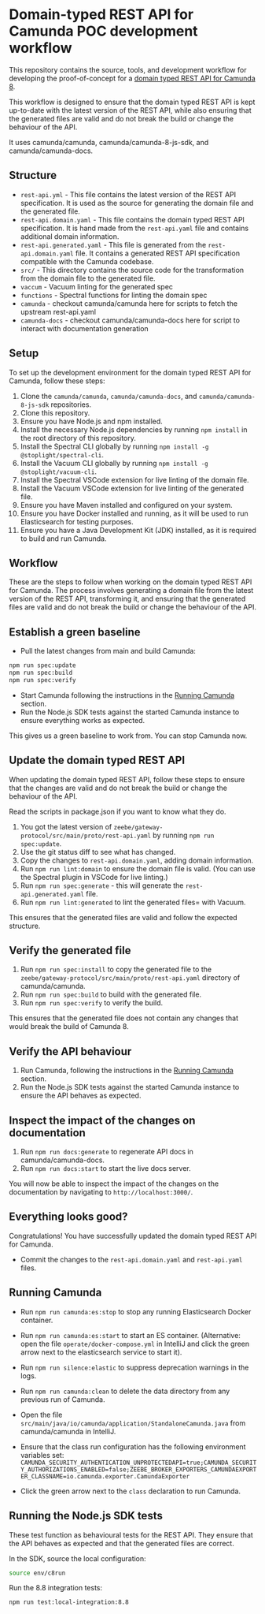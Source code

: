 # Domain-typed REST API for Camunda POC development workflow

This repository contains the source, tools, and development workflow for developing the proof-of-concept for a [domain typed REST API for Camunda 8](https://github.com/camunda/camunda/issues/36026).

This workflow is designed to ensure that the domain typed REST API is kept up-to-date with the latest version of the REST API, while also ensuring that the generated files are valid and do not break the build or change the behaviour of the API.

It uses camunda/camunda, camunda/camunda-8-js-sdk, and camunda/camunda-docs.

## Structure

- `rest-api.yml` - This file contains the latest version of the REST API specification. It is used as the source for generating the domain file and the generated file.
- `rest-api.domain.yaml` - This file contains the domain typed REST API specification. It is hand made from the `rest-api.yaml` file and contains additional domain information.
- `rest-api.generated.yaml` - This file is generated from the `rest-api.domain.yaml` file. It contains a generated REST API specification compatible with the Camunda codebase.
- `src/` - This directory contains the source code for the transformation from the domain file to the generated file.
- `vaccum` - Vacuum linting for the generated spec
- `functions` - Spectral functions for linting the domain spec
- `camunda` - checkout camunda/camunda here for scripts to fetch the upstream rest-api.yaml
- `camunda-docs` - checkout camunda/camunda-docs here for script to interact with documentation generation

## Setup

To set up the development environment for the domain typed REST API for Camunda, follow these steps:
1. Clone the `camunda/camunda`, `camunda/camunda-docs`, and `camunda/camunda-8-js-sdk` repositories.
2. Clone this repository.
3. Ensure you have Node.js and npm installed.
4. Install the necessary Node.js dependencies by running `npm install` in the root directory of this repository.
5. Install the Spectral CLI globally by running `npm install -g @stoplight/spectral-cli`.
6. Install the Vacuum CLI globally by running `npm install -g @stoplight/vacuum-cli`.
7. Install the Spectral VSCode extension for live linting of the domain file.
8. Install the Vacuum VSCode extension for live linting of the generated file.
9. Ensure you have Maven installed and configured on your system.
10. Ensure you have Docker installed and running, as it will be used to run Elasticsearch for testing purposes.
11. Ensure you have a Java Development Kit (JDK) installed, as it is required to build and run Camunda.

## Workflow

These are the steps to follow when working on the domain typed REST API for Camunda. 
The process involves generating a domain file from the latest version of the REST API, transforming it, and ensuring that the generated files are valid and do not break the build or change the behaviour of the API.

## Establish a green baseline

- Pull the latest changes from main and build Camunda: 

```bash
npm run spec:update
npm run spec:build
npm run spec:verify
```

- Start Camunda following the instructions in the [Running Camunda](#running-camunda) section.
- Run the Node.js SDK tests against the started Camunda instance to ensure everything works as expected.

This gives us a green baseline to work from. You can stop Camunda now.

## Update the domain typed REST API

When updating the domain typed REST API, follow these steps to ensure that the changes are valid and do not break the build or change the behaviour of the API.

Read the scripts in package.json if you want to know what they do. 

1. You got the latest version of `zeebe/gateway-protocol/src/main/proto/rest-api.yaml` by running `npm run spec:update`.
2. Use the git status diff to see what has changed.
3. Copy the changes to `rest-api.domain.yaml`, adding domain information.
4. Run `npm run lint:domain` to ensure the domain file is valid. (You can use the Spectral plugin in VSCode for live linting.)
5. Run `npm run spec:generate` - this will generate the `rest-api.generated.yaml` file.
6. Run `npm run lint:generated` to lint the generated files= with Vacuum.

This ensures that the generated files are valid and follow the expected structure.

## Verify the generated file

1. Run `npm run spec:install` to copy the generated file to the `zeebe/gateway-protocol/src/main/proto/rest-api.yaml` directory of camunda/camunda.
2. Run `npm run spec:build` to build with the generated file.
3. Run `npm run spec:verify` to verify the build.

This ensures that the generated file does not contain any changes that would break the build of Camunda 8.

## Verify the API behaviour

1. Run Camunda, following the instructions in the [Running Camunda](#running-camunda) section.
2. Run the Node.js SDK tests against the started Camunda instance to ensure the API behaves as expected.

## Inspect the impact of the changes on documentation

1. Run `npm run docs:generate` to regenerate API docs in camunda/camunda-docs.
2. Run `npm run docs:start` to start the live docs server.

You will now be able to inspect the impact of the changes on the documentation by navigating to `http://localhost:3000/`.

## Everything looks good?

Congratulations! You have successfully updated the domain typed REST API for Camunda.

- Commit the changes to the `rest-api.domain.yaml` and `rest-api.yaml` files.

## Running Camunda

- Run `npm run camunda:es:stop` to stop any running Elasticsearch Docker container.
- Run `npm run camunda:es:start` to start an ES container. (Alternative: open the file `operate/docker-compose.yml` in IntelliJ and click the green arrow next to the elasticsearch service to start it).
- Run `npm run silence:elastic` to suppress deprecation warnings in the logs.

- Run `npm run camunda:clean` to delete the data directory from any previous run of Camunda.
- Open the file `src/main/java/io/camunda/application/StandaloneCamunda.java` from camunda/camunda in IntelliJ.
- Ensure that the class run configuration has the following environment variables set:
```CAMUNDA_SECURITY_AUTHENTICATION_UNPROTECTEDAPI=true;CAMUNDA_SECURITY_AUTHORIZATIONS_ENABLED=false;ZEEBE_BROKER_EXPORTERS_CAMUNDAEXPORTER_CLASSNAME=io.camunda.exporter.CamundaExporter```
- Click the green arrow next to the `class` declaration to run Camunda.

## Running the Node.js SDK tests

These test function as behavioural tests for the REST API. They ensure that the API behaves as expected and that the generated files are correct.

In the SDK, source the local configuration:

```bash
source env/c8run
```

Run the 8.8 integration tests:

```bash
npm run test:local-integration:8.8
```

